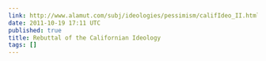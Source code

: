 ```yaml
---
link: http://www.alamut.com/subj/ideologies/pessimism/califIdeo_II.html
date: 2011-10-19 17:11 UTC
published: true
title: Rebuttal of the Californian Ideology
tags: []
---
```



